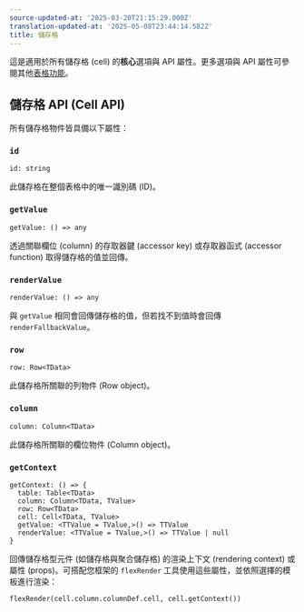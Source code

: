 ```yaml
---
source-updated-at: '2025-03-20T21:15:29.000Z'
translation-updated-at: '2025-05-08T23:44:14.582Z'
title: 儲存格
---
```

這是適用於所有儲存格 (cell) 的**核心**選項與 API 屬性。更多選項與 API 屬性可參閱其他[表格功能](../guide/features)。

## 儲存格 API (Cell API)

所有儲存格物件皆具備以下屬性：

### `id`

```tsx
id: string
```

此儲存格在整個表格中的唯一識別碼 (ID)。

### `getValue`

```tsx
getValue: () => any
```

透過關聯欄位 (column) 的存取器鍵 (accessor key) 或存取器函式 (accessor function) 取得儲存格的值並回傳。

### `renderValue`

```tsx
renderValue: () => any
```

與 `getValue` 相同會回傳儲存格的值，但若找不到值時會回傳 `renderFallbackValue`。

### `row`

```tsx
row: Row<TData>
```

此儲存格所關聯的列物件 (Row object)。

### `column`

```tsx
column: Column<TData>
```

此儲存格所關聯的欄位物件 (Column object)。

### `getContext`

```tsx
getContext: () => {
  table: Table<TData>
  column: Column<TData, TValue>
  row: Row<TData>
  cell: Cell<TData, TValue>
  getValue: <TTValue = TValue,>() => TTValue
  renderValue: <TTValue = TValue,>() => TTValue | null
}
```

回傳儲存格型元件 (如儲存格與聚合儲存格) 的渲染上下文 (rendering context) 或屬性 (props)。可搭配您框架的 `flexRender` 工具使用這些屬性，並依照選擇的模板進行渲染：

```tsx
flexRender(cell.column.columnDef.cell, cell.getContext())
```
